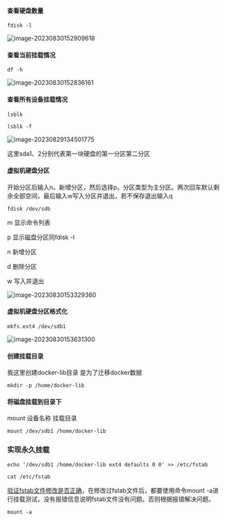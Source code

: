 #### 查看硬盘数量 

```shell
fdisk -l
```

![image-20230830152909618](https://chunhui-a.oss-cn-nanjing.aliyuncs.com/typora/img/image-20230830152909618.png)

#### 查看当前挂载情况

```shell
df -h
```

![image-20230830152836161](https://chunhui-a.oss-cn-nanjing.aliyuncs.com/typora/img/image-20230830152836161.png)

#### 查看所有设备挂载情况

```
lsblk
```

```
lsblk -f
```

![image-20230829134501775](https://chunhui-a.oss-cn-nanjing.aliyuncs.com/typora/img/image-20230829134501775.png)

 这里sda1、2分别代表第一块硬盘的第一分区第二分区

#### 虚拟机硬盘分区

开始分区后输入n，新增分区，然后选择p，分区类型为主分区。两次回车默认剩余全部空间，最后输入w写入分区并退出，若不保存退出输入q

```shell
fdisk /dev/sdb
```

m    显示命令列表

p    显示磁盘分区同fdisk -l

n    新增分区

d    删除分区

w    写入并退出

![image-20230830153329360](https://chunhui-a.oss-cn-nanjing.aliyuncs.com/typora/img/image-20230830153329360.png)

#### 虚拟机硬盘分区格式化

```
mkfs.ext4 /dev/sdb1 
```

![image-20230830153631300](https://chunhui-a.oss-cn-nanjing.aliyuncs.com/typora/img/image-20230830153631300.png)

#### 创建挂载目录

我这里创建docker-lib目录 是为了迁移docker数据

```shell
mkdir -p /home/docker-lib
```

#### 将磁盘挂载到目录下

mount   设备名称    挂载目录  

```shell
mount /dev/sdb1 /home/docker-lib
```

### 实现永久挂载

```shell
echo '/dev/sdb1 /home/docker-lib ext4 defaults 0 0' >> /etc/fstab
```

```shell
cat /etc/fstab
```

[验证fstab文件修改是否正确](https://www.cnblogs.com/micmouse521/p/8116274.html)，在修改过fstab文件后，都要使用命令mount -a进行挂载测试，没有报错信息说明fstab文件没有问题。否则根据报错解决问题。

```shell
mount -a
```

